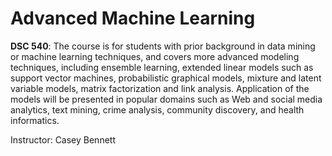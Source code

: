 # Advanced Machine Learning

<b>DSC 540</b>: The course is for students with prior background in data mining or machine learning techniques, and covers more advanced modeling techniques, including ensemble learning, extended linear models such as support vector machines, probabilistic graphical models, mixture and latent variable models, matrix factorization and link analysis. Application of the models will be presented in popular domains such as Web and social media analytics, text mining, crime analysis, community discovery, and health informatics.

Instructor: Casey Bennett
